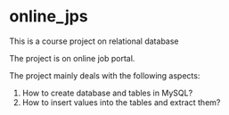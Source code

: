 # online_jps
This is a course project on relational database

The project is on online job portal.

The project mainly deals with the following aspects:
1. How to create database and tables in MySQL?
2. How to insert values into the tables and extract them?


